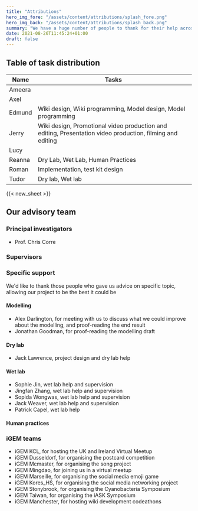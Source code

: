 ```yaml
---
title: "Attributions"
hero_img_fore: "/assets/content/attributions/splash_fore.png"
hero_img_back: "/assets/content/attributions/splash_back.png"
summary: "We have a huge number of people to thank for their help across the course of our project. The most notable are enumerated here, but there are undoubtable many more, along with our friends and family offering moral support for our work during the trying times of a global pandemic"
date: 2021-08-26T11:45:24+01:00
draft: false
---
```


## Table of task distribution

| Name   | Tasks                                                                                                     |
| ------ | --------------------------------------------------------------------------------------------------------- |
| Ameera |                                                                                                           |
| Axel   |                                                                                                           |
| Edmund | Wiki design, Wiki programming, Model design, Model programming                                            |
| Jerry  | Wiki design, Promotional video production and editing, Presentation video production, filming and editing |
| Lucy   |                                                                                                           |
| Reanna | Dry Lab, Wet Lab, Human Practices                                                                         |
| Roman  | Implementation, test kit design                                                                           |
| Tudor  | Dry lab, Wet lab                                                                                          |

{{< new_sheet >}}

## Our advisory team

### Principal investigators

- Prof. Chris Corre

### Supervisors

### Specific support

We'd like to thank those people who gave us advice on specific topic, allowing our project to be the best it could be

#### Modelling

- Alex Darlington, for meeting with us to discuss what we could improve about the modelling, and proof-reading the end result
- Jonathan Goodman, for proof-reading the modelling draft

#### Dry lab

- Jack Lawrence, project design and dry lab help

#### Wet lab

- Sophie Jin, wet lab help and supervision
- Jingfan Zhang, wet lab help and supervision
- Sopida Wongwas, wet lab help and supervision
- Jack Weaver, wet lab help and supervision
- Patrick Capel, wet lab help

#### Human practices

### iGEM teams

- iGEM KCL, for hosting the UK and Ireland Virtual Meetup
- iGEM Dusseldorf, for organising the postcard competition
- iGEM Mcmaster, for organising the song project
- iGEM Mingdao, for joining us in a virtual meetup
- iGEM Marseille, for organising the social media emoji game
- iGEM Kores_HS, for organising the social media networking project
- iGEM Stonybrook, for organising the Cyanobacteria Symposium
- iGEM Taiwan, for organising the iASK Symposium
- iGEM Manchester, for hosting wiki development codeathons
